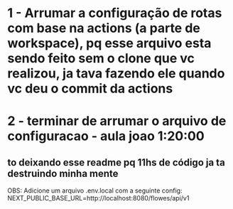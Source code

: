 # 1 - Arrumar a configuração de rotas com base na actions (a parte de workspace), pq esse arquivo esta sendo feito sem o clone que vc realizou, ja tava fazendo ele quando vc deu o commit da actions

# 2 - terminar de arrumar o arquivo de configuracao - aula joao 1:20:00

## to deixando esse readme pq 11hs de código ja ta destruindo minha mente


OBS:
Adicione um arquivo .env.local com a seguinte config:
NEXT_PUBLIC_BASE_URL=http://localhost:8080/flowes/api/v1